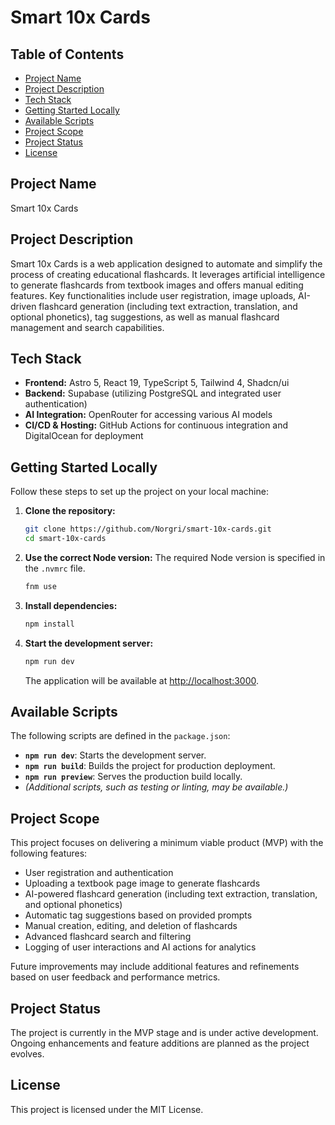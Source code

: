 # Smart 10x Cards

## Table of Contents
- [Project Name](#project-name)
- [Project Description](#project-description)
- [Tech Stack](#tech-stack)
- [Getting Started Locally](#getting-started-locally)
- [Available Scripts](#available-scripts)
- [Project Scope](#project-scope)
- [Project Status](#project-status)
- [License](#license)

## Project Name

Smart 10x Cards

## Project Description

Smart 10x Cards is a web application designed to automate and simplify the process of creating educational flashcards. It leverages artificial intelligence to generate flashcards from textbook images and offers manual editing features. Key functionalities include user registration, image uploads, AI-driven flashcard generation (including text extraction, translation, and optional phonetics), tag suggestions, as well as manual flashcard management and search capabilities.

## Tech Stack

- **Frontend:** Astro 5, React 19, TypeScript 5, Tailwind 4, Shadcn/ui
- **Backend:** Supabase (utilizing PostgreSQL and integrated user authentication)
- **AI Integration:** OpenRouter for accessing various AI models
- **CI/CD & Hosting:** GitHub Actions for continuous integration and DigitalOcean for deployment

## Getting Started Locally

Follow these steps to set up the project on your local machine:

1. **Clone the repository:**
   ```bash
   git clone https://github.com/Norgri/smart-10x-cards.git
   cd smart-10x-cards
   ```
2. **Use the correct Node version:**
   The required Node version is specified in the `.nvmrc` file.
   ```bash
   fnm use
   ```

3. **Install dependencies:**
   ```bash
   npm install
   ```

4. **Start the development server:**
   ```bash
   npm run dev
   ```
   The application will be available at [http://localhost:3000](http://localhost:3000).

## Available Scripts

The following scripts are defined in the `package.json`:

- **`npm run dev`**: Starts the development server.
- **`npm run build`**: Builds the project for production deployment.
- **`npm run preview`**: Serves the production build locally.
- *(Additional scripts, such as testing or linting, may be available.)*

## Project Scope

This project focuses on delivering a minimum viable product (MVP) with the following features:

- User registration and authentication
- Uploading a textbook page image to generate flashcards
- AI-powered flashcard generation (including text extraction, translation, and optional phonetics)
- Automatic tag suggestions based on provided prompts
- Manual creation, editing, and deletion of flashcards
- Advanced flashcard search and filtering
- Logging of user interactions and AI actions for analytics

Future improvements may include additional features and refinements based on user feedback and performance metrics.

## Project Status

The project is currently in the MVP stage and is under active development. Ongoing enhancements and feature additions are planned as the project evolves.

## License

This project is licensed under the MIT License.
